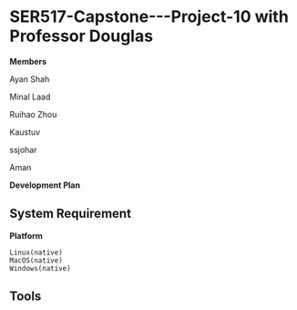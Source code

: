 # SER517-Capstone---Project-10 with Professor Douglas


**Members**

Ayan Shah

Minal Laad

Ruihao Zhou

Kaustuv

ssjohar

Aman

**Development Plan**







## System Requirement


**Platform**

    Linux(native)
    MacOS(native)
    Windows(native)

## Tools


